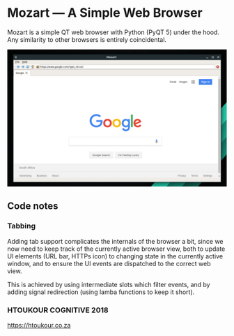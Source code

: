 # Mozart — A Simple Web Browser

Mozart is a simple QT web browser with Python (PyQT 5) under the hood.
Any similarity to other browsers is entirely coincidental.

![Mozart](screenshot-Mozart.jpg)


## Code notes

### Tabbing

Adding tab support complicates the internals of the browser a bit, since we
now need to keep track of the currently active browser view, both to update
UI elements (URL bar, HTTPs icon) to changing state in the currently active
window, and to ensure the UI events are dispatched to the correct web view.

This is achieved by using intermediate slots which filter events, and by
adding signal redirection (using lamba functions to keep it short).


### HTOUKOUR COGNITIVE 2018
https://htoukour.co.za
